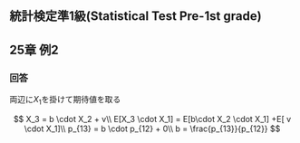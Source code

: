 ## 統計検定準1級(Statistical Test Pre-1st grade)
## 25章 例2
### 回答
両辺に$X_1$を掛けて期待値を取る

$$
X_3 = b \cdot X_2 + v\\
E[X_3 \cdot X_1] = E[b\cdot X_2 \cdot X_1] +E[ v \cdot X_1]\\
p_{13} = b \cdot p_{12} + 0\\
b = \frac{p_{13}}{p_{12}}
$$